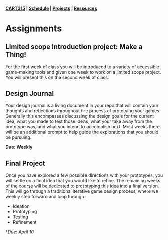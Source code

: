 #### [CART315](../cart315/) | [Schedule](schedule.md) | [Projects](projects.md) | [Resources](resources.md)

# Assignments

## Limited scope introduction project: Make a Thing!

For the first week of class you will be introduced to a variety of accessible game-making tools and given one week to work on a limited scope project. You will present this on the second week of class.

## Design Journal

Your design journal is a living document in your repo that will contain your thoughts and reflections throughout the process of prototying your games. Generally this encompasses discussing the design goals for the current idea, what you made to test those ideas, what your take away from the prototype was, and what you intend to accomplish next. Most weeks there will be an additional prompt to help guide the explorations that you should be pursuing. 

**Due: Weekly**

## Final Project

Once you have explored a few possible directions with your prototypes, you will settle on a final idea that you would like to refine. The remaining weeks of the course will be dedicated to prototyping this idea into a final version. This will go through a traditional iterative game design process, where we weekly step forward and loop through:

* Ideation
* Prototyping
* Testing
* Refinement

**Due: April 10*



